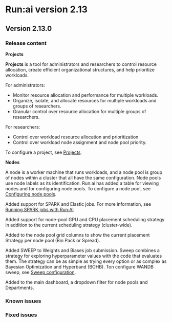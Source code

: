 # Run:ai version 2.13

## Version 2.13.0

### Release content

<!-- RUN-9024/9027 Ray Support - schedule and support of Ray Jobs -->

<!-- RUN-9312/9313 Projects V2 -->
**Projects**

**Projects** is a tool for administrators and researchers to control resource allocation, create efficient organizational structures, and help prioritize workloads.

For administrators:

* Monitor resource allocation and performance for multiple workloads.
* Organize, isolate, and allocate resources for multiple workloads and groups of researchers.
* Granular control over resource allocation for multiple groups of researchers.

For researchers:

* Control over workload resource allocation and prioritization.
* Control over workload node assignment and node pool priority.

To configure a project, see [Projects](). <!-- TODO - need to merge this with the current projects file. -->

<!-- RUN-9359/9360 Incorporating Node Pools in Workspaces -->
**Nodes**

A node is a worker machine that runs workloads, and a node pool is group of nodes within a cluster that all have the same configuration. Node pools use node labels as its identification. Run:ai has added a table for viewing nodes and for configuring node pools. To configure a node pool, see [Configuring node pools](../Researcher/scheduling/using-node-pools.md#creating-new-node-pools).

<!-- RUN-9651/9652 Schedule and support of Elastic Jobs (Spark) -->

Added support for SPARK and Elastic jobs. For more information, see [Running SPARK jobs with Run:AI](../admin/integration/spark.md#)

<!-- RUN-9960/9961 Per node-pool GPU placement strategy -->
Added support for node-pool GPU and CPU placement scheduling strategy in addition to the current scheduling strategy (cluster-wide).

Added to the node pool grid columns to show the current placement Strategy per node pool (Bin Pack or Spread).

<!-- RUN-8453/8454/8927 Technical documentation of 'Projects new parameters and options' use existing namespace, status, and more  -->

<!-- RUN-8789/8926 Integrate and certify DeepSpeed to be used with Run:ai (multi pod using open-mpi) - released in 2.12 -->

<!-- RUN-8748/8958 RUN-9627/10483 WANDB-SWEEP & Run.ai integration / WANDB SWEEP Integration - phase 2 -->

Added SWEEP to Weights and Biases job submission. Sweep combines a strategy for exploring hyperparameter values with the code that evaluates them. The strategy can be as simple as trying every option or as complex as Bayesian Optimization and Hyperband (BOHB). Ton configure WANDB sweep, see [Sweep configuration](../admin/integration/weights-and-biases.md#sweep-configuration).

<!-- RUN-8891/8959 Comet integration in workspace  - released in 2.12 -->

<!-- RUN-9530/9577 Added node pools and Departments to Dashboard -->
Added to the main dashboard, a dropdown filter for node pools and Departments.

<!-- RUN-10105/10106 Align Departments with Projects V2 -->

<!-- RUN-8631/8880 Researcher API for train jobs -->

<!-- RUN-7757/9296 Custom logo in UI -->

<!-- RUN-8824/9352  Quick updates so workspace will support training workloads -->

<!-- RUN-9521/9522  Provide a description in CLI when command fails -->

### Known issues

### Fixed issues
